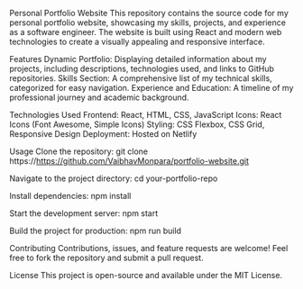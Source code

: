 Personal Portfolio Website
    This repository contains the source code for my personal portfolio website, showcasing my skills, projects, and experience as a software engineer. The website is built using React and modern web technologies to create a visually appealing and responsive interface.

Features
    Dynamic Portfolio: Displaying detailed information about my projects, including descriptions, technologies used, and links to GitHub repositories.
    Skills Section: A comprehensive list of my technical skills, categorized for easy navigation.
    Experience and Education: A timeline of my professional journey and academic background.

Technologies Used
    Frontend: React, HTML, CSS, JavaScript
    Icons: React Icons (Font Awesome, Simple Icons)
    Styling: CSS Flexbox, CSS Grid, Responsive Design
    Deployment: Hosted on Netlify

Usage
Clone the repository:
    git clone https://https://github.com/VaibhavMonpara/portfolio-website.git

Navigate to the project directory:
    cd your-portfolio-repo

Install dependencies:
    npm install

Start the development server:
    npm start

Build the project for production:
    npm run build

Contributing
    Contributions, issues, and feature requests are welcome! Feel free to fork the repository and submit a pull request.

License
    This project is open-source and available under the MIT License.
